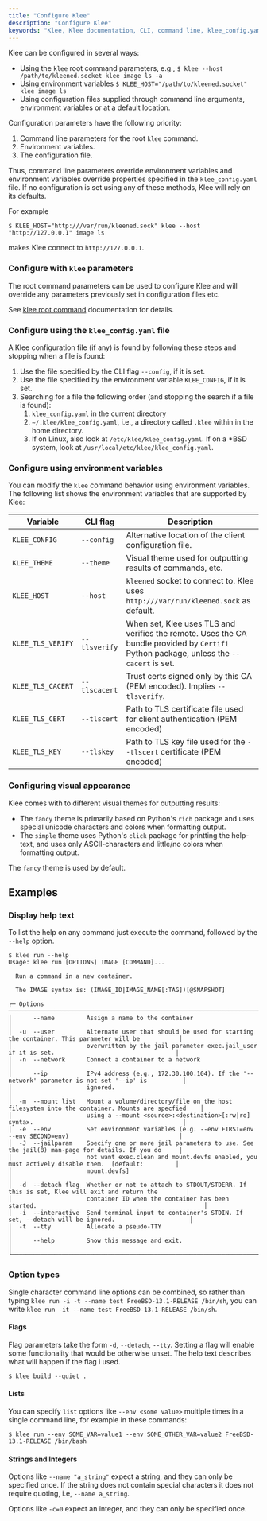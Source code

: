 ```yaml
---
title: "Configure Klee"
description: "Configure Klee"
keywords: "Klee, Klee documentation, CLI, command line, klee_config.yaml, CLI configuration file"
---
```


Klee can be configured in several ways:

- Using the `klee` root command parameters, e.g., `$ klee --host /path/to/kleened.socket klee image ls -a`
- Using environment variables `$ KLEE_HOST="/path/to/kleened.socket" klee image ls`
- Using configuration files supplied through command line arguments, environment variables or at a default location.

Configuration parameters have the following priority:

1. Command line parameters for the root `klee` command.
2. Environment variables.
3. The configuration file.

Thus, command line parameters override environment variables and environment
variables override properties specified in the `klee_config.yaml` file.
If no configuration is set using any of these methods, Klee will rely on its defaults.

For example

```console
$ KLEE_HOST="http:///var/run/kleened.sock" klee --host "http://127.0.0.1" image ls
```

makes Klee connect to `http://127.0.0.1`.


### Configure with `klee` parameters
The root command parameters can be used to configure Klee and
will override any parameters previously set in configuration files etc.

See [klee root command](/reference/klee/klee/) documentation for details.

### Configure using the `klee_config.yaml` file

A Klee configuration file (if any) is found by following these steps and stopping when a file is found:

1. Use the file specified by the CLI flag `--config`, if it is set.
2. Use the file specified by the environment variable `KLEE_CONFIG`, if it is set.
3. Searching for a file the following order (and stopping the search if a file is found):
    1. `klee_config.yaml` in the current directory
    2. `~/.klee/klee_config.yaml`, i.e., a directory called `.klee` within in the home directory.
    3. If on Linux, also look at `/etc/klee/klee_config.yaml`. If on a *BSD system, look at `/usr/local/etc/klee/klee_config.yaml`.

### Configure using environment variables
You can modify the `klee` command behavior using environment variables.
The following list shows the environment variables that are supported by Klee:

| Variable          | CLI flag      | Description                                                                                                                             |
| ----------------- | ------------- | --------------------------------------------------------------------------------------------------------------------------------------- |
| `KLEE_CONFIG`     | `--config`    | Alternative location of the client configuration file.                                                                                  |
| `KLEE_THEME`      | `--theme`     | Visual theme used for outputting results of commands, etc.                                                                              |
| `KLEE_HOST`       | `--host`      | `kleened` socket to connect to. Klee uses `http:///var/run/kleened.sock` as default.                                                    |
| `KLEE_TLS_VERIFY` | `--tlsverify` | When set, Klee uses TLS and verifies the remote. Uses the CA bundle provided by `Certifi` Python package, unless the `--cacert` is set. |
| `KLEE_TLS_CACERT` | `--tlscacert` | Trust certs signed only by this CA (PEM encoded). Implies `--tlsverify`.                                                                |
| `KLEE_TLS_CERT`   | `--tlscert`   | Path to TLS certificate file used for client authentication (PEM encoded)                                                               |
| `KLEE_TLS_KEY`    | `--tlskey`    | Path to TLS key file used for the `--tlscert` certificate (PEM encoded)                                                                 |

### Configuring visual appearance
Klee comes with to different visual themes for outputting results:

- The `fancy` theme is primarily based on Python's `rich` package and uses special unicode characters and colors when formatting output.
- The `simple` theme uses Python's `click` package for printting the help-text, and uses only ASCII-characters and little/no colors when formatting output.

The `fancy` theme is used by default.

## Examples
### Display help text

To list the help on any command just execute the command, followed by the
`--help` option.

```console
$ klee run --help
Usage: klee run [OPTIONS] IMAGE [COMMAND]...

  Run a command in a new container.

  The IMAGE syntax is: (IMAGE_ID|IMAGE_NAME[:TAG])[@SNAPSHOT]

╭─ Options ───────────────────────────────────────────────────────────────────────────────────────────────────────────╮
│      --name         Assign a name to the container                                                                  │
│  -u  --user         Alternate user that should be used for starting the container. This parameter will be           │
│                     overwritten by the jail parameter exec.jail_user if it is set.                                  │
│  -n  --network      Connect a container to a network                                                                │
│      --ip           IPv4 address (e.g., 172.30.100.104). If the '--network' parameter is not set '--ip' is          │
│                     ignored.                                                                                        │
│  -m  --mount list   Mount a volume/directory/file on the host filesystem into the container. Mounts are specfied    │
│                     using a --mount <source>:<destination>[:rw|ro] syntax.                                          │
│  -e  --env          Set environment variables (e.g. --env FIRST=env --env SECOND=env)                               │
│  -J  --jailparam    Specify one or more jail parameters to use. See the jail(8) man-page for details. If you do     │
│                     not want exec.clean and mount.devfs enabled, you must actively disable them.  [default:         │
│                     mount.devfs]                                                                                    │
│  -d  --detach flag  Whether or not to attach to STDOUT/STDERR. If this is set, Klee will exit and return the        │
│                     container ID when the container has been started.                                               │
│  -i  --interactive  Send terminal input to container's STDIN. If set, --detach will be ignored.                     │
│  -t  --tty          Allocate a pseudo-TTY                                                                           │
│      --help         Show this message and exit.                                                                     │
╰─────────────────────────────────────────────────────────────────────────────────────────────────────────────────────╯
```

### Option types

Single character command line options can be combined, so rather than
typing `klee run -i -t --name test FreeBSD-13.1-RELEASE /bin/sh`,
you can write `klee run -it --name test FreeBSD-13.1-RELEASE /bin/sh`.

#### Flags

Flag parameters take the form `-d`, `--detach`, `--tty`. Setting a flag
will enable some functionality that would be otherwise unset.
The help text describes what will happen if the flag i used.

```console
$ klee build --quiet .
```

#### Lists

You can specify `list` options like `--env <some value>` multiple times in a single command line,
for example in these commands:

```console
$ klee run --env SOME_VAR=value1 --env SOME_OTHER_VAR=value2 FreeBSD-13.1-RELEASE /bin/bash
```

#### Strings and Integers

Options like `--name "a_string"` expect a string, and they
can only be specified once. If the string does not contain special characters it
does not require quoting, i.e, `--name a_string`.

Options like `-c=0` expect an integer, and they can only be specified once.
